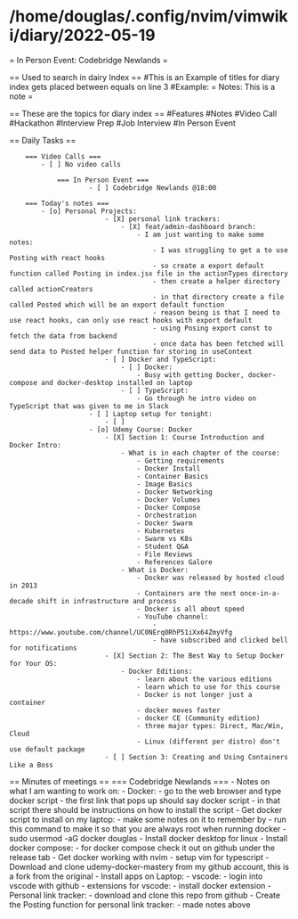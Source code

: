 # /home/douglas/.config/nvim/vimwiki/diary/2022-05-19

= In Person Event: Codebridge Newlands =

== Used to search in dairy Index ==
    #This is an Example of titles for diary index gets placed between equals on line 3
    #Example: = Notes: This is a note =

== These are the topics for diary index ==
    #Features
    #Notes
    #Video Call
    #Hackathon
    #Interview Prep
    #Job Interview
    #In Person Event

== Daily Tasks ==

        === Video Calls ===
            - [ ] No video calls

				=== In Person Event ===
						- [ ] Codebridge Newlands @18:00

        === Today's notes ===
            - [o] Personal Projects:
							- [X] personal link trackers:
								- [X] feat/admin-dashboard branch:
									- I am just wanting to make some notes:
										- I was struggling to get a to use Posting with react hooks
										- so create a export default function called Posting in index.jsx file in the actionTypes directory
										- then create a helper directory called actionCreators
										- in that directory create a file called Posted which will be an export default function
										- reason being is that I need to use react hooks, can only use react hooks with export default
										- using Posing export const to fetch the data from backend
										- once data has been fetched will send data to Posted helper function for storing in useContext
							- [ ] Docker and TypeScript:
								- [ ] Docker:
									- Busy with getting Docker, docker-compose and docker-desktop installed on laptop
								- [ ] TypeScript:
									- Go through he intro video on TypeScript that was given to me in Slack
						- [ ] Laptop setup for tonight:
							- [ ] 
						- [o] Udemy Course: Docker
							- [X] Section 1: Course Introduction and Docker Intro:
								- What is in each chapter of the course:
									- Getting requirements 
									- Docker Install
									- Container Basics
									- Image Basics
									- Docker Networking
									- Docker Volumes
									- Docker Compose
									- Orchestration
									- Docker Swarm
									- Kubernetes
									- Swarm vs K8s
									- Student Q&A
									- File Reviews
									- References Galore
								- What is Docker:
									- Docker was released by hosted cloud in 2013
									- Containers are the next once-in-a-decade shift in infrastructure and process
									- Docker is all about speed
									- YouTube channel:
										- https://www.youtube.com/channel/UC0NErq0RhP51iXx64ZmyVfg
										- have subscribed and clicked bell for notifications
							- [X] Section 2: The Best Way to Setup Docker for Your OS:
								- Docker Editions:
									- learn about the various editions
									- learn which to use for this course
									- Docker is not longer just a container
									- docker moves faster
									- docker CE (Community edition)
									- three major types: Direct, Mac/Win, Cloud
									- Linux (different per distro) don't use default package
							- [ ] Section 3: Creating and Using Containers Like a Boss

== Minutes of meetings ==
	=== Codebridge Newlands ===
		- Notes on what I am wanting to work on:
			- Docker:
				- go to the web browser and type docker script
				- the first link that pops up should say docker script
				- in that script there should be instructions on how to install the script
				- Get docker script to install on my laptop:
					- make some notes on it to remember by
					- run this command to make it so that you are always root when running docker
						- sudo usermod -aG docker douglas
				- Install docker desktop for linux
				- Install docker compose:
					- for docker compose check it out on github under the release tab
				- Get docker working with nvim
			- setup vim for typescript
			- Download and clone udemy-docker-mastery from my github account, this is a fork from the original
			- Install apps on Laptop:
				- vscode:
					- login into vscode with github
					- extensions for vscode:
						- install docker extension
			- Personal link tracker:
				- download and clone this repo from github
				- Create the Posting function for personal link tracker:
					- made notes above
